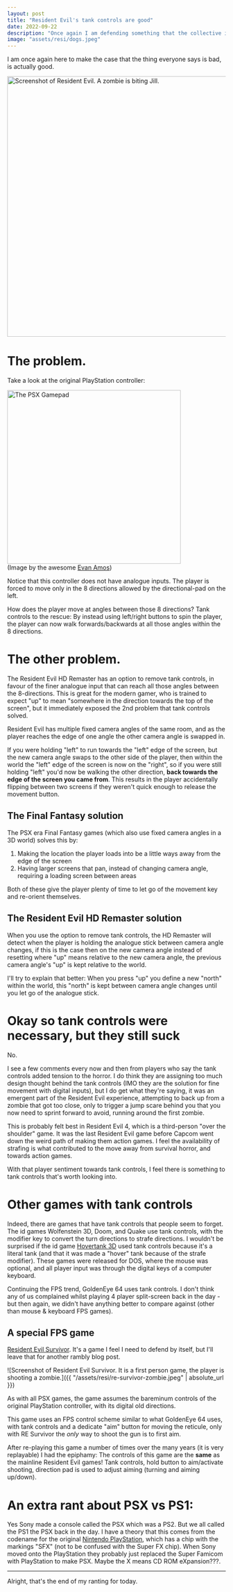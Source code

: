 ```yaml
---
layout: post
title: "Resident Evil's tank controls are good"
date: 2022-09-22
description: "Once again I am defending something that the collective internet has agreed sucks."
image: "assets/resi/dogs.jpeg"
---
```


I am once again here to make the case that the thing everyone says is bad, is actually good.

<img src='{{ "/assets/resi/bite.webp" | absolute_url }}' alt="Screenshot of Resident Evil. A zombie is biting Jill." width="600"/><br/>

# The problem.

Take a look at the original PlayStation controller:

<img src='{{ "/assets/resi/PSX-Original-Controller.jpeg" | absolute_url }}' alt="The PSX Gamepad" width="400"/><br/>
(Image by the awesome [Evan Amos](https://commons.wikimedia.org/wiki/User:Evan-Amos))

Notice that this controller does not have analogue inputs. The player is forced to move only in the 8 directions allowed by the directional-pad on the left.

How does the player move at angles between those 8 directions? Tank controls to the rescue: By instead using left/right buttons to spin the player, the player can now walk forwards/backwards at all those angles within the 8 directions.

# The other problem.

The Resident Evil HD Remaster has an option to remove tank controls, in favour of the finer analogue input that can reach all those angles between the 8-directions. This is great for the modern gamer, who is trained to expect "up" to mean "somewhere in the direction towards the top of the screen", but it immediately exposed the 2nd problem that tank controls solved.

Resident Evil has multiple fixed camera angles of the same room, and as the player reaches the edge of one angle the other camera angle is swapped in.

If you were holding "left" to run towards the "left" edge of the screen, but the new camera angle swaps to the other side of the player, then within the world the "left" edge of the screen is now on the "right", so if you were still holding "left" you'd now be walking the other direction, **back towards the edge of the screen you came from**. This results in the player accidentally flipping between two screens if they weren't quick enough to release the movement button.

## The Final Fantasy solution

The PSX era Final Fantasy games (which also use fixed camera angles in a 3D world) solves this by:

1. Making the location the player loads into be a little ways away from the edge of the screen
2. Having larger screens that pan, instead of changing camera angle, requiring a loading screen between areas

Both of these give the player plenty of time to let go of the movement key and re-orient themselves.

## The Resident Evil HD Remaster solution

When you use the option to remove tank controls, the HD Remaster will detect when the player is holding the analogue stick between camera angle changes, if this is the case then on the new camera angle instead of resetting where "up" means relative to the new camera angle, the previous camera angle's "up" is kept relative to the world.

I'll try to explain that better: When you press "up" you define a new "north" within the world, this "north" is kept between camera angle changes until you let go of the analogue stick.

# Okay so tank controls were necessary, but they still suck

No.

I see a few comments every now and then from players who say the tank controls added tension to the horror. I do think they are assigning too much design thought behind the tank controls (IMO they are the solution for fine movement with digital inputs), but I do get what they're saying, it was an emergent part of the Resident Evil experience, attempting to back up from a zombie that got too close, only to trigger a jump scare behind you that you now need to sprint forward to avoid, running around the first zombie.

This is probably felt best in Resident Evil 4, which is a third-person "over the shoulder" game. It was the last Resident Evil game before Capcom went down the weird path of making them action games. I feel the availability of strafing is what contributed to the move away from survival horror, and towards action games.

With that player sentiment towards tank controls, I feel there is something to tank controls that's worth looking into.

# Other games with tank controls

Indeed, there are games that have tank controls that people seem to forget. The id games Wolfenstein 3D, Doom, and Quake use tank controls, with the modifier key to convert the turn directions to strafe directions. I wouldn't be surprised if the id game [Hovertank 3D](https://en.wikipedia.org/wiki/Hovertank_3D) used tank controls because it's a literal tank (and that it was made a "hover" tank because of the strafe modifier). These games were released for DOS, where the mouse was optional, and all player input was through the digital keys of a computer keyboard.

Continuing the FPS trend, GoldenEye 64 uses tank controls. I don't think any of us complained whilst playing 4 player split-screen back in the day - but then again, we didn't have anything better to compare against (other than mouse & keyboard FPS games).

## A special FPS game

[Resident Evil Survivor](https://en.wikipedia.org/wiki/Resident_Evil_Survivor). It's a game I feel I need to defend by itself, but I'll leave that for another rambly blog post.

![Screenshot of Resident Evil Survivor. It is a first person game, the player is shooting a zombie.]({{ "/assets/resi/re-survivor-zombie.jpeg" | absolute_url }})

As with all PSX games, the game assumes the bareminum controls of the original PlayStation controller, with its digital old directions.

This game uses an FPS control scheme similar to what GoldenEye 64 uses, with tank controls and a dedicate "aim" button for moving the reticule, only with RE Survivor the *only* way to shoot the gun is to first aim.

After re-playing this game a number of times over the many years (it is very replayable) I had the epiphamy: The controls of this game are the **same** as the mainline Resident Evil games! Tank controls, hold button to aim/activate shooting, direction pad is used to adjust aiming (turning and aiming up/down).

# An extra rant about PSX vs PS1:

Yes Sony made a console called the PSX which was a PS2. But we all called the PS1 the PSX back in the day. I have a theory that this comes from the codename for the original [Nintendo PlayStation](https://en.wikipedia.org/wiki/Super_NES_CD-ROM#Prototype), which has a chip with the markings "SFX" (not to be confused with the Super FX chip). When Sony moved onto the PlayStation they probably just replaced the Super Famicom with PlayStation to make PSX. Maybe the X means CD ROM eXpansion???.

---

Alright, that's the end of my ranting for today.
